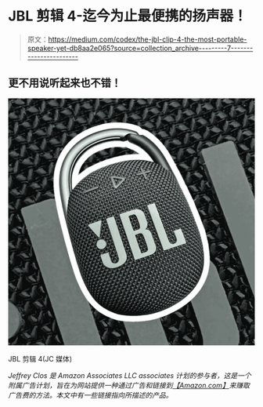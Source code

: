 # JBL 剪辑 4-迄今为止最便携的扬声器！

> 原文：<https://medium.com/codex/the-jbl-clip-4-the-most-portable-speaker-yet-db8aa2e065?source=collection_archive---------7----------------------->

## 更不用说听起来也不错！

![](img/109a6831ac59aefbc48c23928c9925ae.png)

JBL 剪辑 4(JC 媒体)

*Jeffrey Clos 是 Amazon Associates LLC associates 计划的参与者，这是一个附属广告计划，旨在为网站提供一种通过广告和链接到*[*【Amazon.com】*](http://amazon.com/)*来赚取广告费的方法。本文中有一些链接指向所描述的产品。*